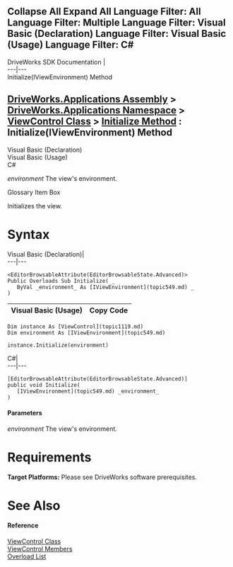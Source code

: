 Collapse All Expand All Language Filter: All  Language Filter: Multiple  Language Filter: Visual Basic (Declaration) Language Filter: Visual Basic (Usage) Language Filter: C#  
---  
DriveWorks SDK Documentation  |   
---|---  
Initialize(IViewEnvironment) Method   
  
[DriveWorks.Applications Assembly](topic13.md) > [DriveWorks.Applications Namespace](topic16.md) > [ViewControl Class](topic1119.md) > [Initialize Method](topic1135.md) : Initialize(IViewEnvironment) Method  
---  
  
Visual Basic (Declaration)    
Visual Basic (Usage)    
C# 

_environment_
    The view's environment.

Glossary Item Box

Initializes the view. 

# Syntax

Visual Basic (Declaration)|   
---|---  
      
    
    <EditorBrowsableAttribute(EditorBrowsableState.Advanced)>
    Public Overloads Sub Initialize( _
       ByVal _environment_ As [IViewEnvironment](topic549.md) _
    )   
  
Visual Basic (Usage)| Copy Code  
---|---  
      
    
    Dim instance As [ViewControl](topic1119.md)
    Dim environment As [IViewEnvironment](topic549.md)
     
    instance.Initialize(environment)  
  
C#|   
---|---  
      
    
    [EditorBrowsableAttribute(EditorBrowsableState.Advanced)]
    public void Initialize( 
       [IViewEnvironment](topic549.md) _environment_
    )  
  
#### Parameters

 _environment_
    The view's environment.

# Requirements

**Target Platforms:** Please see DriveWorks software prerequisites.

# See Also

#### Reference

[ViewControl Class](topic1119.md)   
[ViewControl Members](topic1120.md)   
[Overload List](topic1135.md)


